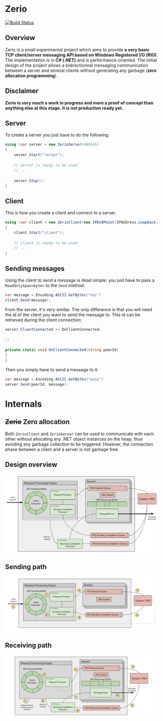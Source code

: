 # Zerio

[![Build Status](https://abc-arbitrage.visualstudio.com/Zerio/_apis/build/status/Abc-Arbitrage.Zerio?branchName=master)](https://abc-arbitrage.visualstudio.com/Zerio/_build/latest?definitionId=7&branchName=master)

## Overview

Zerio is a small experimental project which aims to provide **a very basic TCP client/server messaging API based on Windows Registered I/O (RIO)**. The implementation is in **C# (.NET)** and is performance-oriented. The initial design of the project allows a bidirectionnal messaging communication between a server and several clients without generating any garbage (**zero allocation programming**).

## Disclaimer

**Zerio is very much a work in progress and more a proof of concept than anything else at this stage. It is not production ready yet.**

## Server

To create a server you just have to do the following: 

```csharp
using (var server = new ZerioServer(48654))
{
    server.Start("server");
    
    // server is ready to be used
    // ...
    
    server.Stop();
}
```

## Client

This is how you create a client and connect to a server.

```csharp
using (var client = new ZerioClient(new IPEndPoint(IPAddress.Loopback, 48654))
{
    client.Start("client");

    // client is ready to be used
    // ...
}
```

## Sending messages

Using the client to send a message is dead simple: you just have to pass a `ReadOnlySpan<byte>` to the `Send` method:

```csharp
var message = Encoding.ASCII.GetBytes("oui")
client.Send(message);
```

From the server, it's very similar. The only difference is that you will need the id of the client you want to send the message to. This id can be retrieved during the client connection:

```csharp
server.ClientConnected += OnClientConnected;

// ...

private static void OnClientConnected(string peerId)
{
}
 ```
 
Then you simply have to send a message to it:

```csharp
var message = Encoding.ASCII.GetBytes("quoi")
server.Send(peerId, message);
```

# Internals

## ~~Zerio~~ Zero allocation

Both `ZerioClient` and `ZerioServer` can be used to communicate with each other without allocating any .NET object instances on the heap, thus avoiding any garbage collection to be triggered. However, the connection phase between a client and a server is not garbage free.

## Design overview

![Design overview](https://github.com/Abc-Arbitrage/Zerio/blob/master/doc/zerio_overview.png)

## Sending path

![Sending path](https://github.com/Abc-Arbitrage/Zerio/blob/master/doc/zerio_send.png)

## Receiving path

![Receiving path](https://github.com/Abc-Arbitrage/Zerio/blob/master/doc/zerio_receive.png)
